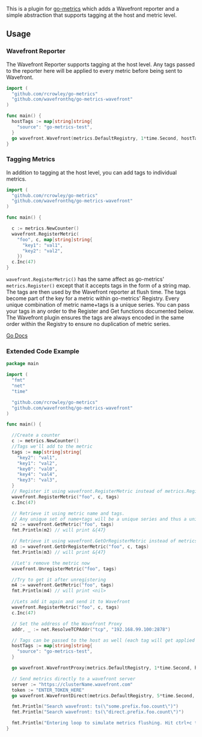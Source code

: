 
This is a plugin for [go-metrics](https://github.com/rcrowley/go-metrics) which adds a Wavefront reporter and a simple abstraction that supports tagging at the host and metric level.

## Usage

### Wavefront Reporter

The Wavefront Reporter supports tagging at the host level. Any tags passed to the reporter here will be applied to every metric before being sent to Wavefront.

```go
import (
  "github.com/rcrowley/go-metrics"
  "github.com/wavefronthq/go-metrics-wavefront"
)

func main() {
  hostTags := map[string]string{
    "source": "go-metrics-test",
  }
  go wavefront.Wavefront(metrics.DefaultRegistry, 1*time.Second, hostTags, "some.prefix", addr)
}
```

### Tagging Metrics

In addition to tagging at the host level, you can add tags to individual metrics.

```go
import (
  "github.com/rcrowley/go-metrics"
  "github.com/wavefronthq/go-metrics-wavefront"
)

func main() {

  c := metrics.NewCounter()
  wavefront.RegisterMetric(
    "foo", c, map[string]string{
      "key1": "val1",
      "key2": "val2",
    })
  c.Inc(47)
}
```
`wavefront.RegisterMetric()` has the same affect as go-metrics' `metrics.Register()` except that it accepts tags in the form of a string map. The tags are then used by the Wavefront reporter at flush time. The tags become part of the key for a metric within go-metrics' Registry. Every unique combination of metric name+tags is a unique series. You can pass your tags in any order to the Register and Get functions documented below. The Wavefront plugin ensures the tags are always encoded in the same order within the Registry to ensure no duplication of metric series.

[Go Docs](https://github.com/wavefrontHQ/go-metrics-wavefront/blob/master/GODOCS.md)

### Extended Code Example

```go
package main

import (
  "fmt"
  "net"
  "time"

  "github.com/rcrowley/go-metrics"
  "github.com/wavefronthq/go-metrics-wavefront"
)

func main() {

  //Create a counter
  c := metrics.NewCounter()
  //Tags we'll add to the metric
  tags := map[string]string{
    "key2": "val1",
    "key1": "val2",
    "key0": "val0",
    "key4": "val4",
    "key3": "val3",
  }
  // Register it using wavefront.RegisterMetric instead of metrics.Register if there are tags
  wavefront.RegisterMetric("foo", c, tags)
  c.Inc(47)

  // Retrieve it using metric name and tags.
  // Any unique set of name+tags will be a unique series and thus a unique metric
  m2 := wavefront.GetMetric("foo", tags)
  fmt.Println(m2) // will print &{47}

  // Retrieve it using wavefront.GetOrRegisterMetric instead of metrics.GetOrRegister if there are tags.
  m3 := wavefront.GetOrRegisterMetric("foo", c, tags)
  fmt.Println(m3) // will print &{47}

  //Let's remove the metric now
  wavefront.UnregisterMetric("foo", tags)

  //Try to get it after unregistering
  m4 := wavefront.GetMetric("foo", tags)
  fmt.Println(m4) // will print <nil>

  //Lets add it again and send it to Wavefront
  wavefront.RegisterMetric("foo", c, tags)
  c.Inc(47)

  // Set the address of the Wavefront Proxy
  addr, _ := net.ResolveTCPAddr("tcp", "192.168.99.100:2878")

  // Tags can be passed to the host as well (each tag will get applied to every metric)
  hostTags := map[string]string{
    "source": "go-metrics-test",
  }

  go wavefront.WavefrontProxy(metrics.DefaultRegistry, 1*time.Second, hostTags, "some.prefix", addr)

  // Send metrics directly to a wavefront server
  server := "https://clusterName.wavefront.com"
  token := "ENTER_TOKEN_HERE"
  go wavefront.WavefrontDirect(metrics.DefaultRegistry, 5*time.Second, hostTags, "direct.prefix", server, token)

  fmt.Println("Search wavefront: ts(\"some.prefix.foo.count\")")
  fmt.Println("Search wavefront: ts(\"direct.prefix.foo.count\")")

  fmt.Println("Entering loop to simulate metrics flushing. Hit ctrl+c to cancel")
}
```
